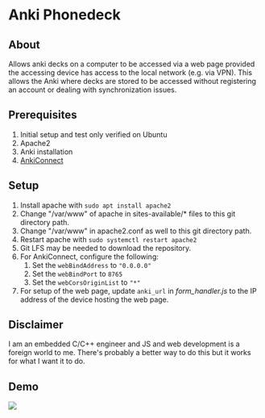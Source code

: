 # Anki Phonedeck

## About

Allows anki decks on a computer to be accessed via a web page provided the accessing device has access to the local network (e.g. via VPN). This allows the Anki where decks are stored to be accessed without registering an account or dealing with synchronization issues.

## Prerequisites

1. Initial setup and test only verified on Ubuntu
1. Apache2
1. Anki installation
1. [AnkiConnect](https://github.com/FooSoft/anki-connect)

## Setup

1. Install apache with `sudo apt install apache2`
1. Change "/var/www" of apache in sites-available/\* files to this git directory path.
1. Change "/var/www" in apache2.conf as well to this git directory path.
1. Restart apache with `sudo systemctl restart apache2`
1. Git LFS may be needed to download the repository.
1. For AnkiConnect, configure the following:
    1. Set the `webBindAddress` to `"0.0.0.0"`
    1. Set the `webBindPort` to `8765`
    1. Set the `webCorsOriginList` to `"*"`
1. For setup of the web page, update `anki_url` in _form\_handler.js_ to the IP address of the device hosting the web page.

## Disclaimer

I am an embedded C/C++ engineer and JS and web development is a foreign world to me. There's probably a better way to do this but it works for what I want it to do.

## Demo

![](https://github.com/esrieger/anki_phonedeck/blob/main/misc/anki_phonedeck.gif)
